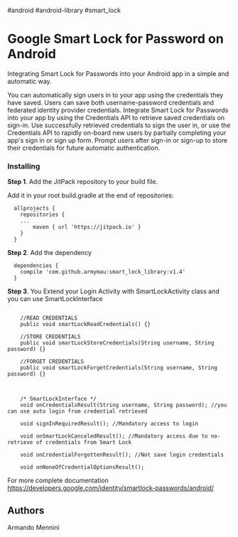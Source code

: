 #android #android-library #smart_lock

# Google Smart Lock for Password on Android

Integrating Smart Lock for Passwords into your Android app in a simple and automatic way.

You can automatically sign users in to your app using the credentials they have saved. Users can save both username-password credentials and federated identity provider credentials.
Integrate Smart Lock for Passwords into your app by using the Credentials API to retrieve saved credentials on sign-in. Use successfully retrieved credentials to sign the user in, or use the Credentials API to rapidly on-board new users by partially completing your app's sign in or sign up form. Prompt users after sign-in or sign-up to store their credentials for future automatic authentication.

### Installing

**Step 1**. Add the JitPack repository to your build file.

Add it in your root build.gradle at the end of repositories:

```
  allprojects {
  	repositories {	
    ...
		maven { url 'https://jitpack.io' }
	}
  }
```

**Step 2**. Add the dependency

```	
  dependencies {
  	compile 'com.github.armymau:smart_lock_library:v1.4'
  }
```

**Step 3**. You Extend your Login Activity with SmartLockActivity class and you can use SmartLockInterface


```	
    
    //READ CREDENTIALS
    public void smartLockReadCredentials() {}
    
    //STORE CREDENTIALS
    public void smartLockStoreCredentials(String username, String password) {}
    
    //FORGET CREDENTIALS
    public void smartLockForgetCredentials(String username, String password) {}
    
    
    
    /* SmartLockInterface */
    void onCredentialsResult(String username, String password); //you can use auto login from credential retrieved

    void signInRequiredResult(); //Mandatory access to login

    void onSmartLockCanceledResult(); //Mandatory access due to no-retrieve of credentials from Smart Lock

    void onCredentialForgottenResult(); //Not save login credentials

    void onNoneOfCredentialOptionsResult();

```

For more complete documentation 
https://developers.google.com/identity/smartlock-passwords/android/

  
## Authors
Armando Mennini
